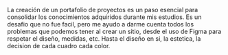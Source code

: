 La creación de un portafolio de proyectos es un paso esencial para consolidar los conocimientos adquiridos durante mis estudios.
Es un desafio que no fue facil, pero me ayudo a darme cuenta todos los problemas que podemos tener al crear un sitio, desde el uso de Figma para respetar el diseño, medidas, etc.
Hasta el diseño en si, la estetica, la decision de cada cuadro cada color.

